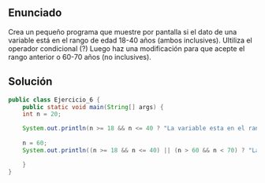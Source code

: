 ## Enunciado
Crea un pequeño programa que muestre por pantalla si el dato de una variable está en el
rango de edad 18-40 años (ambos inclusives). Ultiliza el operador condicional (?)
Luego haz una modificación para que acepte el rango anterior o 60-70 años (no inclusives).

## Solución
 
```java
public class Ejercicio_6 {
    public static void main(String[] args) { 
    int n = 20;

    System.out.println(n >= 18 && n <= 40 ? "La variable esta en el rango" : "La variable no esta en el rango");
  
    n = 60;
    System.out.println((n >= 18 && n <= 40) || (n > 60 && n < 70) ? "La variable esta en el rango" : "La variable no esta en el rango");

    }
}
```